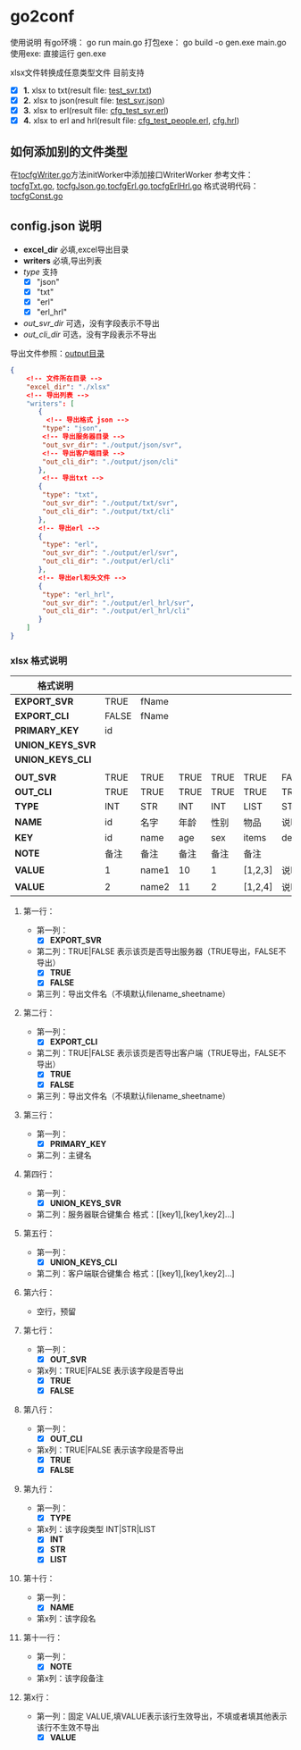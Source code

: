 # go2conf
使用说明 有go环境： go run main.go
打包exe： go build -o gen.exe main.go
使用exe: 直接运行 gen.exe

xlsx文件转换成任意类型文件
目前支持
- [x] **1.** xlsx to txt(result file: [test_svr.txt](https://github.com/linglengfeng/go2conf/tree/main/output/txt/svr/test_svr.txt "test_svr.txt"))
- [x] **2.** xlsx to json(result file: [test_svr.json](https://github.com/linglengfeng/go2conf/tree/main/output/json/svr/test_svr.json "test_svr.json"))
- [x] **3.** xlsx to erl(result file: [cfg_test_svr.erl](https://github.com/linglengfeng/go2conf/tree/main/output/erl/svr/cfg_test_svr.erl "cfg_test_svr.erl"))
- [x] **4.** xlsx to erl and hrl(result file: [cfg_test_people.erl](https://github.com/linglengfeng/go2conf/tree/main/output/erl_hrl/svr/erl/cfg_test_people.erl "cfg_test_people.erl"), [cfg.hrl](https://github.com/linglengfeng/go2conf/tree/main/output/erl_hrl/svr/include/cfg.hrl "cfg.hrl"))

## 如何添加别的文件类型
在[tocfgWriter.go](https://github.com/linglengfeng/go2conf/blob/main/src/tocfgWriter.go)方法initWorker中添加接口WriterWorker
参考文件： [tocfgTxt.go](https://github.com/linglengfeng/go2conf/blob/main/src/tocfgTxt.go), [tocfgJson.go](https://github.com/linglengfeng/go2conf/blob/main/src/tocfgJson.go),[tocfgErl.go](https://github.com/linglengfeng/go2conf/blob/main/src/tocfgErl.go),[tocfgErlHrl.go](https://github.com/linglengfeng/go2conf/blob/main/src/tocfgErlHrl.go)
格式说明代码：[tocfgConst.go](https://github.com/linglengfeng/go2conf/blob/main/src/tocfgConst.go)

## config.json 说明
		
- **excel_dir** 必填,excel导出目录
- **writers** 必填,导出列表
- *type* 支持 
  - [x] "json"
  - [x] "txt"
  - [x] "erl"
  - [x] "erl_hrl"
- *out_svr_dir* 可选，没有字段表示不导出
- *out_cli_dir* 可选，没有字段表示不导出

导出文件参照：[output目录](https://github.com/linglengfeng/go2conf/tree/main/output)
```json
{
    <!-- 文件所在目录 -->
    "excel_dir": "./xlsx"
    <!-- 导出列表 -->
    "writers": [
       {
         <!-- 导出格式 json -->
        "type": "json",
        <!-- 导出服务器目录 -->
        "out_svr_dir": "./output/json/svr",
        <!-- 导出客户端目录 -->
        "out_cli_dir": "./output/json/cli"
       },
        <!-- 导出txt -->
       {
        "type": "txt",
        "out_svr_dir": "./output/txt/svr",
        "out_cli_dir": "./output/txt/cli"
       },
       <!-- 导出erl -->
       {
        "type": "erl",
        "out_svr_dir": "./output/erl/svr",
        "out_cli_dir": "./output/erl/cli"
       },
       <!-- 导出erl和头文件 -->
       {
        "type": "erl_hrl",
        "out_svr_dir": "./output/erl_hrl/svr",
        "out_cli_dir": "./output/erl_hrl/cli"
       }
    ]
}
```

### xlsx 格式说明

|   格式说明    |       |       |       |       |       |       |
|---------------|-------|-------|-------|-------|-------|-------|
| **EXPORT_SVR**	| TRUE	| fName | 			
| **EXPORT_CLI**	| FALSE	| fName |		
| **PRIMARY_KEY**	| id	| 		|	
| **UNION_KEYS_SVR**| 	    |
| **UNION_KEYS_CLI**|       |       | 
|                   |       |       |       |       |       |       |
| **OUT_SVR**	    | TRUE	| TRUE	| TRUE	| TRUE	| TRUE	| FALSE | 
| **OUT_CLI**	    | TRUE	| TRUE	| TRUE	| TRUE	| TRUE	| TRUE  | 
| **TYPE**	        | INT	| STR	|  INT	| INT	| LIST	|  STR  | 
| **NAME**	        | id	| 名字	| 年龄	| 性别	| 物品	| 说明  | 
| **KEY**	        | id	| name	| age	| sex	| items	| desc  | 
| **NOTE**	        | 备注	| 备注	| 备注	| 备注	| 备注	|       | 
| **VALUE**	        | 1	    | name1	| 10	|   1	|[1,2,3]| 说明1 | 
| **VALUE**	        | 2	    | name2	| 11	|   2	|[1,2,4]| 说明2 | 


1. 第一行：
    * 第一列：
        - [x] **EXPORT_SVR**
    * 第二列：TRUE|FALSE 表示该页是否导出服务器（TRUE导出，FALSE不导出）
        - [x] **TRUE**
        - [x] **FALSE**
    * 第三列：导出文件名（不填默认filename_sheetname）

2. 第二行：
    * 第一列：
        - [x] **EXPORT_CLI**
    * 第二列：TRUE|FALSE 表示该页是否导出客户端（TRUE导出，FALSE不导出）
        - [x] **TRUE**
        - [x] **FALSE**
    * 第三列：导出文件名（不填默认filename_sheetname）

3. 第三行：
    * 第一列：
        - [x] **PRIMARY_KEY**
    * 第二列：主键名

4. 第四行：
    * 第一列：
        - [x] **UNION_KEYS_SVR**
    * 第二列：服务器联合键集合 格式：[[key1],[key1,key2]...]

5. 第五行：
    * 第一列：
        - [x] **UNION_KEYS_CLI**
    * 第二列：客户端联合键集合 格式：[[key1],[key1,key2]...]

6. 第六行：
    * 空行，预留

7. 第七行：
    * 第一列：
        - [x] **OUT_SVR**
    * 第x列：TRUE|FALSE 表示该字段是否导出
        - [x] **TRUE**
        - [x] **FALSE**

8. 第八行：
    * 第一列：
        - [x] **OUT_CLI**
    * 第x列：TRUE|FALSE 表示该字段是否导出
        - [x] **TRUE**
        - [x] **FALSE**

9. 第九行：
    * 第一列：
        - [x] **TYPE**
    * 第x列：该字段类型 INT|STR|LIST
        - [x] **INT**
        - [x] **STR**
        - [x] **LIST**

10. 第十行：
    * 第一列：
        - [x] **NAME**
    * 第x列：该字段名

11. 第十一行：
    * 第一列：
        - [x] **NOTE**
    * 第x列：该字段备注

12. 第x行：
    * 第一列：固定 VALUE,填VALUE表示该行生效导出，不填或者填其他表示该行不生效不导出
        - [x] **VALUE**
